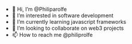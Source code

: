- 👋 Hi, I’m @Philiparolfe
- 👀 I’m interested in software development
- 🌱 I’m currently learning javascript frameworks
- 💞️ I’m looking to collaborate on web3 projects
- 📫 How to reach me @philiprolfe

<!---
Philiparolfe/Philiparolfe is a ✨ special ✨ repository because its `README.md` (this file) appears on your GitHub profile.
You can click the Preview link to take a look at your changes.
--->
